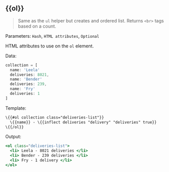 ## \{{ol}}

> Same as the `ul` helper but creates and ordered list. Returns `<br>` tags based on a count.

Parameters: `Hash`, `HTML attributes`, `Optional`

HTML attributes to use on the `ol` element.

Data:

```js
collection = [
  name: 'Leela'
  deliveries: 8021,
  name: 'Bender'
  deliveries: 239,
  name: 'Fry'
  deliveries: 1
]
```

Template:

```handlebars
\{{#ol collection class="deliveries-list"}}
  \{{name}} - \{{inflect deliveries "delivery" "deliveries" true}}
\{{/ol}}
```

Output:

```handlebars
<ol class="deliveries-list">
  <li> Leela - 8021 deliveries </li>
  <li> Bender - 239 deliveries </li>
  <li> Fry - 1 delivery </li>
</ol>
```
